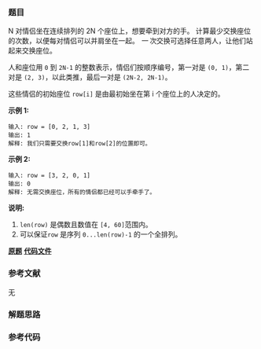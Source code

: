### 题目
N 对情侣坐在连续排列的 2N 个座位上，想要牵到对方的手。 计算最少交换座位的次数，以便每对情侣可以并肩坐在一起。 _一_
次交换可选择任意两人，让他们站起来交换座位。

人和座位用 `0` 到 `2N-1` 的整数表示，情侣们按顺序编号，第一对是 `(0, 1)`，第二对是 `(2, 3)`，以此类推，最后一对是
`(2N-2, 2N-1)`。

这些情侣的初始座位  `row[i]` 是由最初始坐在第 i 个座位上的人决定的。

**示例 1:**

    
    
    输入: row = [0, 2, 1, 3]
    输出: 1
    解释: 我们只需要交换row[1]和row[2]的位置即可。
    

**示例 2:**

    
    
    输入: row = [3, 2, 0, 1]
    输出: 0
    解释: 无需交换座位，所有的情侣都已经可以手牵手了。
    

**说明:**

  1. `len(row)` 是偶数且数值在 `[4, 60]`范围内。
  2. 可以保证`row` 是序列 `0...len(row)-1` 的一个全排列。

 **[原题](https://leetcode-cn.com/problems/couples-holding-hands/)**    **[代码文件]()**


### 参考文献
无

### 解题思路




### 参考代码

```go


```




